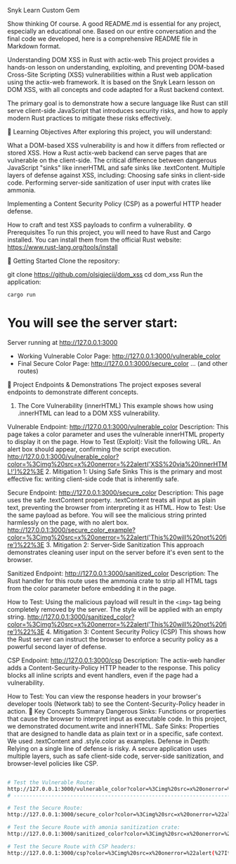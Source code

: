 Snyk Learn
Custom Gem

Show thinking
Of course. A good README.md is essential for any project, especially an educational one. Based on our entire conversation and the final code we developed, here is a comprehensive README file in Markdown format.

Understanding DOM XSS in Rust with actix-web
This project provides a hands-on lesson on understanding, exploiting, and preventing DOM-based Cross-Site Scripting (XSS) vulnerabilities within a Rust web application using the actix-web framework. It is based on the Snyk Learn lesson on DOM XSS, with all concepts and code adapted for a Rust backend context.

The primary goal is to demonstrate how a secure language like Rust can still serve client-side JavaScript that introduces security risks, and how to apply modern Rust practices to mitigate these risks effectively.

🎯 Learning Objectives
After exploring this project, you will understand:

What a DOM-based XSS vulnerability is and how it differs from reflected or stored XSS.
How a Rust actix-web backend can serve pages that are vulnerable on the client-side.
The critical difference between dangerous JavaScript "sinks" like innerHTML and safe sinks like .textContent.
Multiple layers of defense against XSS, including:
Choosing safe sinks in client-side code.
Performing server-side sanitization of user input with crates like ammonia.

Implementing a Content Security Policy (CSP) as a powerful HTTP header defense.

How to craft and test XSS payloads to confirm a vulnerability.
⚙️ Prerequisites
To run this project, you will need to have Rust and Cargo installed. You can install them from the official Rust website: https://www.rust-lang.org/tools/install

🚀 Getting Started
Clone the repository:

git clone https://github.com/olsigjecii/dom_xss
cd dom_xss
Run the application:

```bash
cargo run
```

# You will see the server start:

Server running at http://127.0.0.1:3000
- Working Vulnerable Color Page: http://127.0.0.1:3000/vulnerable_color
- Final Secure Color Page:     http://127.0.0.1:3000/secure_color
... (and other routes)

🔬 Project Endpoints & Demonstrations
The project exposes several endpoints to demonstrate different concepts.

1. The Core Vulnerability (innerHTML)
This example shows how using .innerHTML can lead to a DOM XSS vulnerability.

Vulnerable Endpoint: http://127.0.0.1:3000/vulnerable_color
Description: This page takes a color parameter and uses the vulnerable innerHTML property to display it on the page.
How to Test (Exploit): Visit the following URL. An alert box should appear, confirming the script execution.
http://127.0.0.1:3000/vulnerable_color?color=%3Cimg%20src=x%20onerror=%22alert('XSS%20via%20innerHTML!')%22%3E
2. Mitigation 1: Using Safe Sinks
This is the primary and most effective fix: writing client-side code that is inherently safe.

Secure Endpoint: http://127.0.0.1:3000/secure_color
Description: This page uses the safe .textContent property. .textContent treats all input as plain text, preventing the browser from interpreting it as HTML.
How to Test: Use the same payload as before. You will see the malicious string printed harmlessly on the page, with no alert box.
http://127.0.0.1:3000/secure_color_example?color=%3Cimg%20src=x%20onerror=%22alert('This%20will%20not%20fire')%22%3E
3. Mitigation 2: Server-Side Sanitization
This approach demonstrates cleaning user input on the server before it's even sent to the browser.

Sanitized Endpoint: http://127.0.0.1:3000/sanitized_color
Description: The Rust handler for this route uses the ammonia crate to strip all HTML tags from the color parameter before embedding it in the page.

How to Test: Using the malicious payload will result in the `<img>` tag being completely removed by the server. The style will be applied with an empty string.
http://127.0.0.1:3000/sanitized_color?color=%3Cimg%20src=x%20onerror=%22alert('This%20will%20not%20fire')%22%3E
4. Mitigation 3: Content Security Policy (CSP)
This shows how the Rust server can instruct the browser to enforce a security policy as a powerful second layer of defense.

CSP Endpoint: http://127.0.0.1:3000/csp
Description: The actix-web handler adds a Content-Security-Policy HTTP header to the response. This policy blocks all inline scripts and event handlers, even if the page had a vulnerability.


How to Test: You can view the response headers in your browser's developer tools (Network tab) to see the Content-Security-Policy header in action.
🔑 Key Concepts Summary
Dangerous Sinks: Functions or properties that cause the browser to interpret input as executable code. In this project, we demonstrated document.write and innerHTML.
Safe Sinks: Properties that are designed to handle data as plain text or in a specific, safe context. We used .textContent and .style.color as examples.
Defense in Depth: Relying on a single line of defense is risky. A secure application uses multiple layers, such as safe client-side code, server-side sanitization, and browser-level policies like CSP.

```bash

# Test the Vulnerable Route:
http://127.0.0.1:3000/vulnerable_color?color=%3Cimg%20src=x%20onerror=%22alert(%27It%20Worked!%27)%22%3E
# -----------------------------------------------------------------------------------------

# Test the Secure Route:
http://127.0.0.1:3000/secure_color?color=%3Cimg%20src=x%20onerror=%22alert(%27It%20Worked!%27)%22%3E

# Test the Secure Route with amonia sanitization crate:
http://127.0.0.1:3000/sanitized_color?color=%3Cimg%20src=x%20onerror=%22alert(%27It%20Worked!%27)%22%3E

# Test the Secure Route with CSP headers:
http://127.0.0.1:3000/csp?color=%3Cimg%20src=x%20onerror=%22alert(%27It%20Worked!%27)%22%3E
```
